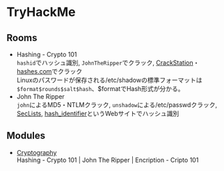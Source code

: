 # TryHackMe
## Rooms
- Hashing - Crypto 101  
  `hashid`でハッシュ識別, `JohnTheRipper`でクラック, [CrackStation](https://crackstation.net/)・[hashes.com](https://hashes.com/en/decrypt/hash)でクラック  
  Linuxのパスワードが保存される/etc/shadowの標準フォーマットは`$format$rounds$salt$hash`、$formatでHash形式が分かる。  
- John The Ripper  
  `john`によるMD5・NTLMクラック, `unshadow`による/etc/passwdクラック, [SecLists](https://github.com/danielmiessler/SecLists), [hash_identifier](https://hashes.com/en/tools/hash_identifier)というWebサイトでハッシュ識別
## Modules
- [Cryptography](https://tryhackme.com/module/cryptography)  
  Hashing - Crypto 101 | John The Ripper | Encription - Cripto 101
